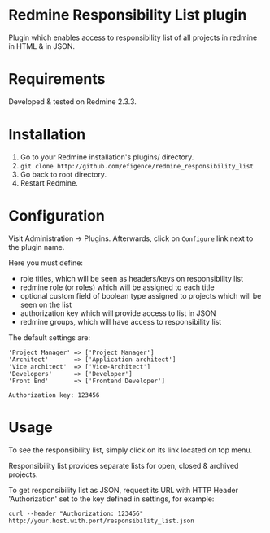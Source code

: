 # Redmine Responsibility List plugin

Plugin which enables access to responsibility list of all projects in redmine in HTML & in JSON.

# Requirements

Developed & tested on Redmine 2.3.3.

# Installation

1. Go to your Redmine installation's plugins/ directory.
2. `git clone http://github.com/efigence/redmine_responsibility_list`
3. Go back to root directory.
4. Restart Redmine.

# Configuration

Visit Administration -> Plugins. Afterwards, click on `Configure` link next to the plugin name.

Here you must define:

* role titles, which will be seen as headers/keys on responsibility list
* redmine role (or roles) which will be assigned to each title
* optional custom field of boolean type assigned to projects which will be seen on the list
* authorization key which will provide access to list in JSON
* redmine groups, which will have access to responsibility list

The default settings are:


    'Project Manager' => ['Project Manager']
    'Architect'       => ['Application architect']
    'Vice architect'  => ['Vice-Architect']
    'Developers'      => ['Developer']
    'Front End'       => ['Frontend Developer']

    Authorization key: 123456

# Usage

To see the responsibility list, simply click on its link located on top menu.

Responsibility list provides separate lists for open, closed & archived projects.

To get responsibility list as JSON, request its URL with HTTP Header 'Authorization' set to the key defined in settings, for example:

    curl --header "Authorization: 123456" http://your.host.with.port/responsibility_list.json


